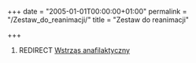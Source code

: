 +++
date = "2005-01-01T00:00:00+01:00"
permalink = "/Zestaw_do_reanimacji/"
title = "Zestaw do reanimacji"

+++

1.  REDIRECT [Wstrząs anafilaktyczny](/atopedia/Wstrząs_anafilaktyczny "wikilink")
